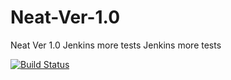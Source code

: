 # Neat-Ver-1.0
Neat Ver 1.0
Jenkins more tests
Jenkins more tests

[![Build Status](https://travis-ci.org/pachev/Neat-Ver-1.0.svg?branch=features%2Fjenkins)](https://travis-ci.org/pachev/Neat-Ver-1.0)
